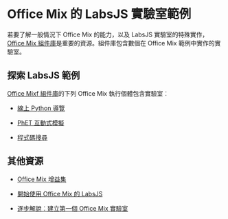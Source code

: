 
# <a name="labsjs-labs-for-office-mix-examples"></a>Office Mix 的 LabsJS 實驗室範例



若要了解一般情況下 Office Mix 的能力，以及 LabsJS 實驗室的特殊實作，[Office Mix 組件庫](https://mix.office.com/Gallery)是重要的資源。組件庫包含數個在 Office Mix 範例中實作的實驗室。

## <a name="explore-the-labsjs-examples"></a>探索 LabsJS 範例

[Office Mixf 組件庫](https://mix.office.com/Gallery)的下列 Office Mix 執行個體包含實驗室︰


- [線上 Python 導覽](https://mix.office.com/watch/1tkuqw9i7m4jr)
    
- [PhET 互動式模擬](https://mix.office.com/watch/obibkt80fj52)
    
- [程式碼搜尋](https://mix.office.com/watch/q4tnp5au9mbo)
    

## <a name="additional-resources"></a>其他資源



- [Office Mix 增益集](../../powerpoint/office-mix/office-mix-add-ins.md)
    
- [開始使用 Office Mix 的 LabsJS](../../powerpoint/office-mix/get-started-with-labsjs-for-office-mix.md)
    
- [逐步解說︰建立第一個 Office Mix 實驗室](../../powerpoint/office-mix/creating-your-first-lab-for-office-mix.md)
    
